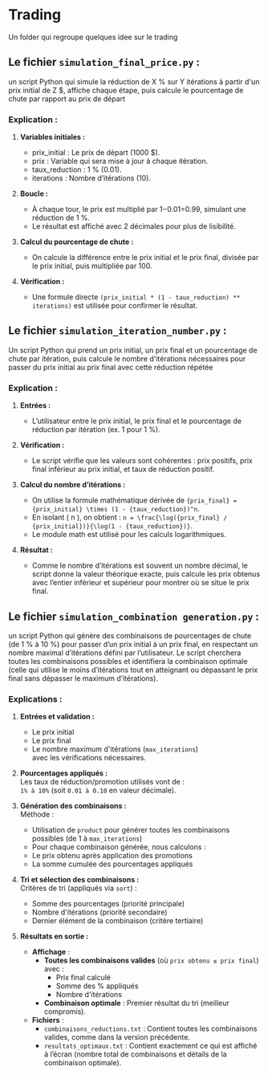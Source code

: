 # Trading
Un folder qui regroupe quelques idee sur le trading

## Le fichier `simulation_final_price.py` :

un script Python qui simule la réduction de X % sur Y itérations à partir d'un prix initial de Z $, affiche chaque étape, puis calcule le pourcentage de chute par rapport au prix de départ

### Explication : 

1. **Variables initiales :**
    - prix_initial : Le prix de départ (1000 $).
    - prix : Variable qui sera mise à jour à chaque itération.
    - taux_reduction : 1 % (0.01).
    - iterations : Nombre d’itérations (10).

2. **Boucle :**
    - À chaque tour, le prix est multiplié par 1−0.01=0.99, simulant une réduction de 1 %.
    - Le résultat est affiché avec 2 décimales pour plus de lisibilité.

3. **Calcul du pourcentage de chute :**
    - On calcule la différence entre le prix initial et le prix final, divisée par le prix initial, puis multipliée par 100.

4. **Vérification :**
    - Une formule directe `(prix_initial * (1 - taux_reduction) ** iterations)` est utilisée pour confirmer le résultat.


## Le fichier `simulation_iteration_number.py` :

Un script Python qui prend un prix initial, un prix final et un pourcentage de chute par itération, puis calcule le nombre d'itérations nécessaires pour passer du prix initial au prix final avec cette réduction répétée

### Explication : 

1. **Entrées :**
    - L’utilisateur entre le prix initial, le prix final et le pourcentage de réduction par itération (ex. 1 pour 1 %).

2. **Vérification :**
    - Le script vérifie que les valeurs sont cohérentes : prix positifs, prix final inférieur au prix initial, et taux de réduction positif.

3. **Calcul du nombre d’itérations :**
    - On utilise la formule mathématique dérivée de `{prix_final} = {prix_initial} \times (1 - {taux_reduction})^n`.
    - En isolant ( n ), on obtient : `n = \frac{\log({prix_final} / {prix_initial})}{\log(1 - {taux_reduction})}`.
    - Le module math est utilisé pour les calculs logarithmiques.

4. **Résultat :**
    - Comme le nombre d’itérations est souvent un nombre décimal, le script donne la valeur théorique exacte, puis calcule les prix obtenus avec l’entier inférieur et supérieur pour montrer où se situe le prix final.


## Le fichier `simulation_combination generation.py` :

un script Python qui génère des combinaisons de pourcentages de chute (de 1 % à 10 %) pour passer d’un prix initial à un prix final, en respectant un nombre maximal d’itérations défini par l’utilisateur. Le script cherchera toutes les combinaisons possibles et identifiera la combinaison optimale (celle qui utilise le moins d’itérations tout en atteignant ou dépassant le prix final sans dépasser le maximum d’itérations).

### Explications :

1. **Entrées et validation :**  
    - Le prix initial  
    - Le prix final  
    - Le nombre maximum d'itérations (`max_iterations`)  
    avec les vérifications nécessaires.

2. **Pourcentages appliqués  :**  
Les taux de réduction/promotion utilisés vont de :  
`1% à 10%` (soit `0.01 à 0.10` en valeur décimale).

3. **Génération des combinaisons :**  
Méthode :  
    - Utilisation de `product` pour générer toutes les combinaisons possibles (de 1 à `max_iterations`)  
    - Pour chaque combinaison générée, nous calculons :  
    - Le prix obtenu après application des promotions  
    - La somme cumulée des pourcentages appliqués  

4. **Tri et sélection des combinaisons :**  
Critères de tri (appliqués via `sort`) :  
    - Somme des pourcentages (priorité principale)  
    - Nombre d'itérations (priorité secondaire)  
    - Dernier élément de la combinaison (critère tertiaire)  

5. **Résultats en sortie :**  
    - **Affichage** :  
        - **Toutes les combinaisons valides** (où `prix obtenu ≤ prix final`) avec :  
            - Prix final calculé  
            - Somme des % appliqués  
            - Nombre d'itérations  
        - **Combinaison optimale** : Premier résultat du tri (meilleur compromis).  
    - **Fichiers** :
        - `combinaisons_reductions.txt` : Contient toutes les combinaisons valides, comme dans la version précédente.
        - `resultats_optimaux.txt` : Contient exactement ce qui est affiché à l’écran (nombre total de combinaisons et détails de la combinaison optimale).